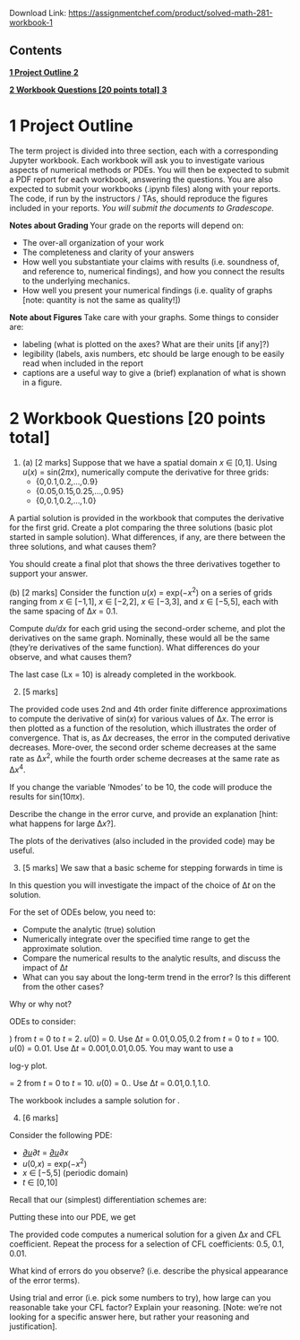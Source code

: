 Download Link: https://assignmentchef.com/product/solved-math-281-workbook-1
<br>



<h2>Contents</h2>

<a href="#_Toc4885"><strong>1 Project Outline</strong>                                                                                                                                                                                               <strong>2</strong></a>

<a href="#_Toc4886"><strong>2 Workbook Questions [20 points total]</strong>                                                                                                                                       <strong>3</strong></a>




<h1><a name="_Toc4885"></a>1                 Project Outline</h1>

The term project is divided into three section, each with a corresponding Jupyter workbook. Each workbook will ask you to investigate various aspects of numerical methods or PDEs. You will then be expected to submit a PDF report for each workbook, answering the questions. You are also expected to submit your workbooks (.ipynb files) along with your reports. The code, if run by the instructors / TAs, should reproduce the figures included in your reports. <em>You will submit the documents to Gradescope.</em>

<strong>Notes about Grading        </strong>Your grade on the reports will depend on:

<ul>

 <li>The over-all organization of your work</li>

 <li>The completeness and clarity of your answers</li>

 <li>How well you substantiate your claims with results (i.e. soundness of, and reference to, numerical findings), and how you connect the results to the underlying mechanics.</li>

 <li>How well you present your numerical findings (i.e. quality of graphs [note: quantity is not the same as quality!])</li>

</ul>

<strong>Note about Figures        </strong>Take care with your graphs. Some things to consider are:

<ul>

 <li>labeling (what is plotted on the axes? What are their units [if any]?)</li>

 <li>legibility (labels, axis numbers, etc should be large enough to be easily read when included in the report</li>

 <li>captions are a useful way to give a (brief) explanation of what is shown in a figure.</li>

</ul>

<h1><a name="_Toc4886"></a>2             Workbook Questions [20 points total]</h1>

<ol>

 <li>(a) [2 marks] Suppose that we have a spatial domain <em>x </em>∈ [0<em>,</em>1]. Using <em>u</em>(<em>x</em>) = sin(2<em>πx</em>), numerically compute the derivative for three grids:

  <ul>

   <li>{0<em>,</em>0<em>.</em>1<em>,</em>0<em>.</em>2<em>,…,</em>0<em>.</em>9}</li>

   <li>{0<em>.</em>05<em>,</em>0<em>.</em>15<em>,</em>0<em>.</em>25<em>,…,</em>0<em>.</em>95}</li>

   <li>{0<em>,</em>0<em>.</em>1<em>,</em>0<em>.</em>2<em>,…,</em>1<em>.</em>0}</li>

  </ul></li>

</ol>

A partial solution is provided in the workbook that computes the derivative for the first grid. Create a plot comparing the three solutions (basic plot started in sample solution). What differences, if any, are there between the three solutions, and what causes them?

You should create a final plot that shows the three derivatives together to support your answer.

(b) [2 marks] Consider the function <em>u</em>(<em>x</em>) = exp(−<em>x</em><sup>2</sup>) on a series of grids ranging from <em>x </em>∈ [−1<em>,</em>1], <em>x </em>∈ [−2<em>,</em>2], <em>x </em>∈ [−3<em>,</em>3], and <em>x </em>∈ [−5<em>,</em>5], each with the same spacing of ∆<em>x </em>= 0.1.

Compute <em>du/dx </em>for each grid using the second-order scheme, and plot the derivatives on the same graph. Nominally, these would all be the same (they’re derivatives of the same function). What differences do your observe, and what causes them?

The last case (Lx = 10) is already completed in the workbook.

<ol start="2">

 <li>[5 marks]</li>

</ol>

The provided code uses 2nd and 4th order finite difference approximations to compute the derivative of sin(<em>x</em>) for various values of ∆<em>x</em>. The error is then plotted as a function of the resolution, which illustrates the order of convergence. That is, as ∆<em>x </em>decreases, the error in the computed derivative decreases. More-over, the second order scheme decreases at the same rate as ∆<em>x</em><sup>2</sup>, while the fourth order scheme decreases at the same rate as ∆<em>x</em><sup>4</sup>.

If you change the variable ‘Nmodes’ to be 10, the code will produce the results for sin(10<em>πx</em>).

Describe the change in the error curve, and provide an explanation [hint: what happens for large ∆<em>x</em>?].

The plots of the derivatives (also included in the provided code) may be useful.

<ol start="3">

 <li>[5 marks] We saw that a basic scheme for stepping forwards in time is</li>

</ol>

In this question you will investigate the impact of the choice of ∆<em>t </em>on the solution.

For the set of ODEs below, you need to:

<ul>

 <li>Compute the analytic (true) solution</li>

 <li>Numerically integrate over the specified time range to get the approximate solution.</li>

 <li>Compare the numerical results to the analytic results, and discuss the impact of ∆<em>t</em></li>

 <li>What can you say about the long-term trend in the error? Is this different from the other cases?</li>

</ul>

Why or why not?

ODEs to consider:

) from <em>t </em>= 0 to <em>t </em>= 2. <em>u</em>(0) = 0. Use ∆<em>t </em>= 0<em>.</em>01<em>,</em>0<em>.</em>05<em>,</em>0<em>.</em>2  from <em>t </em>= 0 to <em>t </em>= 100. <em>u</em>(0) = 0<em>.</em>01. Use ∆<em>t </em>= 0<em>.</em>001<em>,</em>0<em>.</em>01<em>,</em>0<em>.</em>05. You may want to use a

log-y plot.

= 2 from <em>t </em>= 0 to <em>t </em>= 10. <em>u</em>(0) = 0<em>.</em>. Use ∆<em>t </em>= 0<em>.</em>01<em>,</em>0<em>.</em>1<em>,</em>1<em>.</em>0.

The workbook includes a sample solution for .

<ol start="4">

 <li>[6 marks]</li>

</ol>

Consider the following PDE:

<ul>

 <li><em><u>∂u</u></em><em>∂t </em>= <em><u>∂u</u></em><em>∂x</em></li>

 <li><em>u</em>(0<em>,x</em>) = exp(−<em>x</em><sup>2</sup>)</li>

 <li><em>x </em>∈ [−5<em>,</em>5] (periodic domain)</li>

 <li><em>t </em>∈ [0<em>,</em>10]</li>

</ul>

Recall that our (simplest) differentiation schemes are:

Putting these into our PDE, we get

The provided code computes a numerical solution for a given ∆<em>x </em>and CFL coefficient. Repeat the process for a selection of CFL coefficients: 0.5, 0.1, 0.01.

What kind of errors do you observe? (i.e. describe the physical appearance of the error terms).

Using trial and error (i.e. pick some numbers to try), how large can you reasonable take your CFL factor? Explain your reasoning. [Note: we’re not looking for a specific answer here, but rather your reasoning and justification].